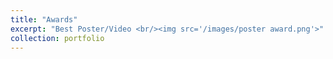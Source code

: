 ```yaml
---
title: "Awards"
excerpt: "Best Poster/Video <br/><img src='/images/poster award.png'>"
collection: portfolio
---
```

